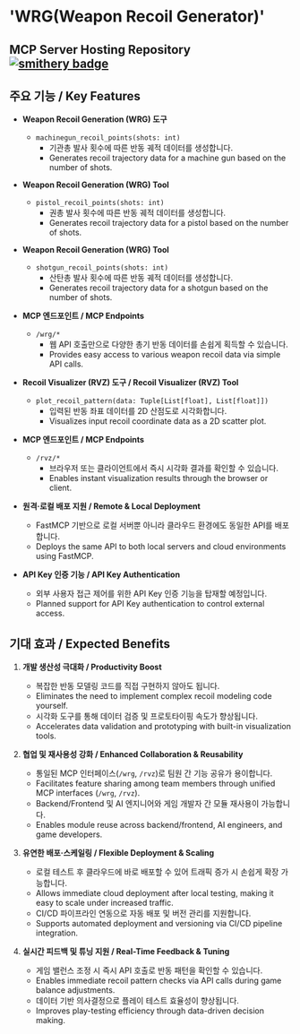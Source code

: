 # **'WRG(Weapon Recoil Generator)'**
## MCP Server Hosting Repository [![smithery badge](https://smithery.ai/badge/@Hyeongseob91/mcp-server)](https://smithery.ai/server/@Hyeongseob91/mcp-server)

## 주요 기능 / Key Features

- **Weapon Recoil Generation (WRG) 도구**  
  - `machinegun_recoil_points(shots: int)`  
    - 기관총 발사 횟수에 따른 반동 궤적 데이터를 생성합니다.  
    - Generates recoil trajectory data for a machine gun based on the number of shots.

- **Weapon Recoil Generation (WRG) Tool**  
  - `pistol_recoil_points(shots: int)`  
    - 권총 발사 횟수에 따른 반동 궤적 데이터를 생성합니다.  
    - Generates recoil trajectory data for a pistol based on the number of shots.

- **Weapon Recoil Generation (WRG) Tool**  
  - `shotgun_recoil_points(shots: int)`  
    - 산탄총 발사 횟수에 따른 반동 궤적 데이터를 생성합니다.  
    - Generates recoil trajectory data for a shotgun based on the number of shots.

- **MCP 엔드포인트 / MCP Endpoints**  
  - `/wrg/*`  
    - 웹 API 호출만으로 다양한 총기 반동 데이터를 손쉽게 획득할 수 있습니다.  
    - Provides easy access to various weapon recoil data via simple API calls.

- **Recoil Visualizer (RVZ) 도구 / Recoil Visualizer (RVZ) Tool**  
  - `plot_recoil_pattern(data: Tuple[List[float], List[float]])`  
    - 입력된 반동 좌표 데이터를 2D 산점도로 시각화합니다.  
    - Visualizes input recoil coordinate data as a 2D scatter plot.

- **MCP 엔드포인트 / MCP Endpoints**  
  - `/rvz/*`  
    - 브라우저 또는 클라이언트에서 즉시 시각화 결과를 확인할 수 있습니다.  
    - Enables instant visualization results through the browser or client.

- **원격·로컬 배포 지원 / Remote & Local Deployment**  
  - FastMCP 기반으로 로컬 서버뿐 아니라 클라우드 환경에도 동일한 API를 배포합니다.  
  - Deploys the same API to both local servers and cloud environments using FastMCP.

- **API Key 인증 기능 / API Key Authentication**  
  - 외부 사용자 접근 제어를 위한 API Key 인증 기능을 탑재할 예정입니다.  
  - Planned support for API Key authentication to control external access.

## 기대 효과 / Expected Benefits

1. **개발 생산성 극대화 / Productivity Boost**  
   - 복잡한 반동 모델링 코드를 직접 구현하지 않아도 됩니다.  
   - Eliminates the need to implement complex recoil modeling code yourself.  
   - 시각화 도구를 통해 데이터 검증 및 프로토타이핑 속도가 향상됩니다.  
   - Accelerates data validation and prototyping with built-in visualization tools.

2. **협업 및 재사용성 강화 / Enhanced Collaboration & Reusability**  
   - 통일된 MCP 인터페이스(`/wrg`, `/rvz`)로 팀원 간 기능 공유가 용이합니다.  
   - Facilitates feature sharing among team members through unified MCP interfaces (`/wrg`, `/rvz`).  
   - Backend/Frontend 및 AI 엔지니어와 게임 개발자 간 모듈 재사용이 가능합니다.  
   - Enables module reuse across backend/frontend, AI engineers, and game developers.

3. **유연한 배포·스케일링 / Flexible Deployment & Scaling**  
   - 로컬 테스트 후 클라우드에 바로 배포할 수 있어 트래픽 증가 시 손쉽게 확장 가능합니다.  
   - Allows immediate cloud deployment after local testing, making it easy to scale under increased traffic.  
   - CI/CD 파이프라인 연동으로 자동 배포 및 버전 관리를 지원합니다.  
   - Supports automated deployment and versioning via CI/CD pipeline integration.

4. **실시간 피드백 및 튜닝 지원 / Real-Time Feedback & Tuning**  
   - 게임 밸런스 조정 시 즉시 API 호출로 반동 패턴을 확인할 수 있습니다.  
   - Enables immediate recoil pattern checks via API calls during game balance adjustments.  
   - 데이터 기반 의사결정으로 플레이 테스트 효율성이 향상됩니다.  
   - Improves play-testing efficiency through data-driven decision making.


